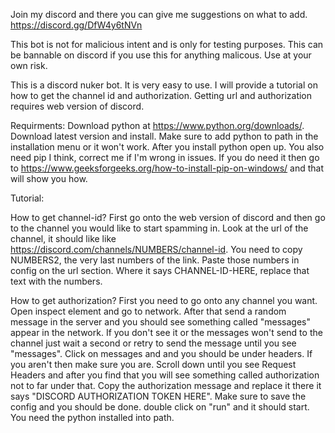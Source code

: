 Join my discord and there you can give me suggestions on what to add. https://discord.gg/DfW4y6tNVn

This bot is not for malicious intent and is only for testing purposes. This can be bannable on discord if you use this for anything malicous. Use at your own risk.

This is a discord nuker bot. It is very easy to use. I will provide a tutorial on how to get the channel id and authorization. Getting url and authorization requires web version of discord.

Requirments:
Download python at https://www.python.org/downloads/. Download latest version and install. Make sure to add python to path in the installation menu or it won't work. After you install python open up. You also need pip I think, correct me if I'm wrong in issues. If you do need it then go to https://www.geeksforgeeks.org/how-to-install-pip-on-windows/ and that will show you how.

Tutorial:

How to get channel-id?
First go onto the web version of discord and then go to the channel you would like to start spamming in. Look at the url of the channel, it should like like https://discord.com/channels/NUMBERS/channel-id.
You need to copy NUMBERS2, the very last numbers of the link. Paste those numbers in config on the url section. Where it says CHANNEL-ID-HERE, replace that text with the numbers.

How to get authorization?
First you need to go onto any channel you want. Open inspect element and go to network. After that send a random message in the server and you should see something called "messages" appear in the network. If you don't see it or the messages won't send to the channel just wait a second or retry to send the message until you see "messages". Click on messages and and you should be under headers. If you aren't then make sure you are. Scroll down until you see Request Headers and after you find that you will see something called authorization not to far under that. Copy the authorization message and replace it there it says "DISCORD AUTHORIZATION TOKEN HERE". Make sure to save the config and you should be done. double click on "run" and it should start. You need the python installed into path.
